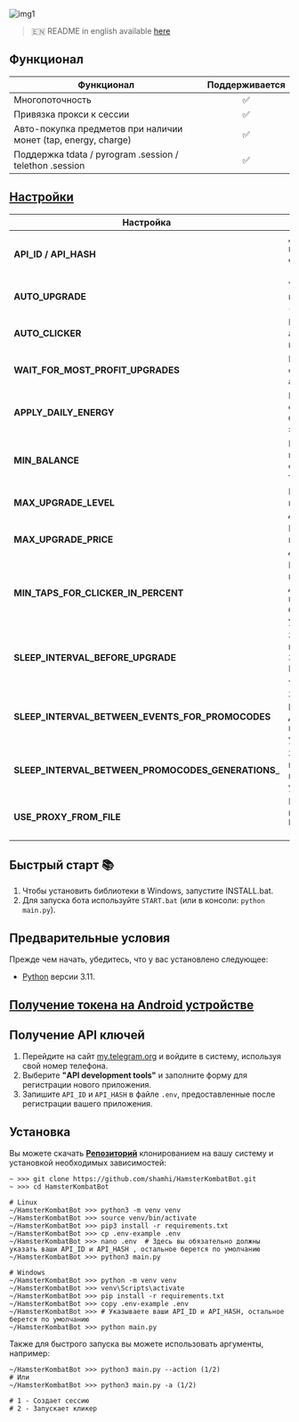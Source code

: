 ![img1](.github/images/demo.png)

> 🇪🇳 README in english available [here](README-EN.md)

## Функционал  
| Функционал                                                     | Поддерживается  |
|----------------------------------------------------------------|:---------------:|
| Многопоточность                                                |        ✅        |
| Привязка прокси к сессии                                       |        ✅        |
| Авто-покупка предметов при наличии монет (tap, energy, charge) |        ✅        |
| Поддержка tdata / pyrogram .session / telethon .session        |        ✅        |


## [Настройки](https://github.com/shamhi/HamsterKombatBot/blob/main/.env-example)
| Настройка                                          | Описание                                                                                                |
|----------------------------------------------------|---------------------------------------------------------------------------------------------------------|
| **API_ID / API_HASH**                              | Данные платформы, с которой запускать сессию Telegram _(сток - Android)_                                |
| **AUTO_UPGRADE**                                   | Улучшать ли пассивный заработок _(True / False)_                                                        |
| **AUTO_CLICKER**                                   | Включить автоматический кликер _(True / False)_                                                         |
| **WAIT_FOR_MOST_PROFIT_UPGRADES**                  | Копить деньги на самый выгодный апгрейд                                                                 |
| **APPLY_DAILY_ENERGY**                             | Использовать ли ежедневный бесплатный буст энергии _(True / False)_                                     |
| **MIN_BALANCE**                                    | Минимальный баланс, который нужно оставлять не тронутым                                                 |
| **MAX_UPGRADE_LEVEL**                              | Максимальный левел выгодной карточки, для обновления                                                    |
| **MAX_UPGRADE_PRICE**                              | Максимальная цена выгодной карточки, для обновления                                                     |
| **MIN_TAPS_FOR_CLICKER_IN_PERCENT**                | Минимальный процент тапов (от доступного кол-ва) при котором кликер будет запускаться. По умолчанию 60% |
| **SLEEP_INTERVAL_BEFORE_UPGRADE**                  | Задержка перед каждым апгрейдом. Задается диапазон. По умолчанию [10, 40]                               |
| **SLEEP_INTERVAL_BETWEEN_EVENTS_FOR_PROMOCODES**   | Задержка перед регистрацией ивентов для получения промокодов. По умолчанию [15, 25]                     |
| **SLEEP_INTERVAL_BETWEEN_PROMOCODES_GENERATIONS**_ | Задержка между генерацией промокодов. По умолчанию [5, 15]                                              |
| **USE_PROXY_FROM_FILE**                            | Использовать-ли прокси из файла `bot/config/proxies.txt` _(True / False)_                               |

## Быстрый старт 📚
1. Чтобы установить библиотеки в Windows, запустите INSTALL.bat.
2. Для запуска бота используйте `START.bat` (или в консоли: `python main.py`).

## Предварительные условия
Прежде чем начать, убедитесь, что у вас установлено следующее:
- [Python](https://www.python.org/downloads/) версии 3.11.

## [Получение токена на Android устройстве](docs/android-auth-info-extraction-guide.md)

## Получение API ключей
1. Перейдите на сайт [my.telegram.org](https://my.telegram.org) и войдите в систему, используя свой номер телефона.
2. Выберите **"API development tools"** и заполните форму для регистрации нового приложения.
3. Запишите `API_ID` и `API_HASH` в файле `.env`, предоставленные после регистрации вашего приложения.

## Установка
Вы можете скачать [**Репозиторий**](https://github.com/shamhi/HamsterKombatBot) клонированием на вашу систему и установкой необходимых зависимостей:
```shell
~ >>> git clone https://github.com/shamhi/HamsterKombatBot.git 
~ >>> cd HamsterKombatBot

# Linux
~/HamsterKombatBot >>> python3 -m venv venv
~/HamsterKombatBot >>> source venv/bin/activate
~/HamsterKombatBot >>> pip3 install -r requirements.txt
~/HamsterKombatBot >>> cp .env-example .env
~/HamsterKombatBot >>> nano .env  # Здесь вы обязательно должны указать ваши API_ID и API_HASH , остальное берется по умолчанию
~/HamsterKombatBot >>> python3 main.py

# Windows
~/HamsterKombatBot >>> python -m venv venv
~/HamsterKombatBot >>> venv\Scripts\activate
~/HamsterKombatBot >>> pip install -r requirements.txt
~/HamsterKombatBot >>> copy .env-example .env
~/HamsterKombatBot >>> # Указываете ваши API_ID и API_HASH, остальное берется по умолчанию
~/HamsterKombatBot >>> python main.py
```

Также для быстрого запуска вы можете использовать аргументы, например:
```shell
~/HamsterKombatBot >>> python3 main.py --action (1/2)
# Или
~/HamsterKombatBot >>> python3 main.py -a (1/2)

# 1 - Создает сессию
# 2 - Запускает кликер
```
